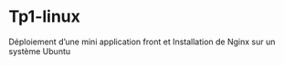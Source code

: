# Tp1-linux
Déploiement d’une mini application front et Installation de Nginx sur un système Ubuntu
